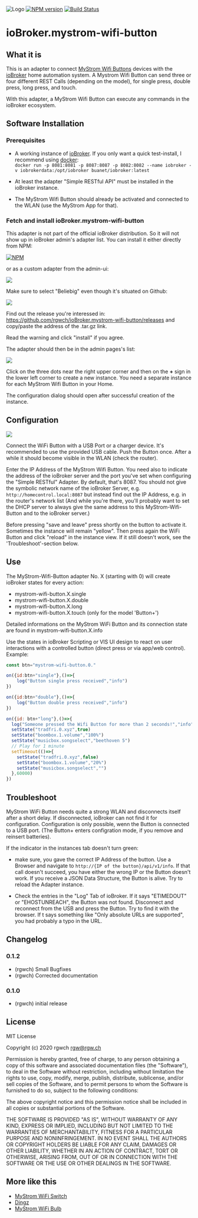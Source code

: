 ![Logo](admin/mystrom-wifi-button.png)
[![NPM version](http://img.shields.io/npm/v/iobroker.mystrom-wifi-button.svg)](https://www.npmjs.com/package/iobroker.mystrom-wifi-button)
[![Build Status](https://travis-ci.com/rgwch/ioBroker.mystrom-wifi-button.svg?branch=master)](https://travis-ci.com/rgwch/ioBroker.mystrom-wifi-button)

# ioBroker.mystrom-wifi-button

## What it is

This is an adapter to connect [MyStrom Wifi Buttons](https://mystrom.ch/de/wifi-button/) devices with the [ioBroker](http://iobroker.net) home automation system. A Mystrom Wifi Button can send three or four different REST Calls (depending on the model), for single press, double press, long press, and touch.

With this adapter, a MyStrom Wifi Button can execute any commands in the ioBroker ecosystem.


## Software Installation

### Prerequisites

- A working instance of [ioBroker](http://www.iobroker.net). If you only want a quick test-install, I recommend using [docker](https://www.docker.com/):  
`docker run -p 8081:8081 -p 8087:8087 -p 8082:8082 --name iobroker -v iobrokerdata:/opt/iobroker buanet/iobroker:latest`

- At least the adapter "Simple RESTful API" must be installed in the ioBroker instance.

- The MyStrom Wifi Button should already be activated and connected to the WLAN (use the MyStrom App for that).

### Fetch and install ioBroker.mystrom-wifi-button

This adapter is not part of the official ioBroker distribution. So it will not show up in ioBroker admin's adapter list. You can install it either directly from NPM:

[![NPM](https://nodei.co/npm/iobroker.mystrom-wifi-button.png)](https://nodei.co/npm/iobroker.mystrom-wifi-button/)

or as a custom adapter from the admin-ui:

![](rsc/dingz_1.jpg)

Make sure to select "Beliebig" even though it's situated on Github:

![](rsc/button_2.jpg)

Find out the release you're interessed in: <https://github.com/rgwch/ioBroker.mystrom-wifi-button/releases> and copy/paste the address of the .tar.gz link.

Read the warning and click "install" if you agree.

The adapter should then be in the admin pages's list:

![](rsc/button_3.jpg)

Click on the three dots near the right upper corner and then on the **+** sign in the lower left corner to create a new instance. You need a separate instance for each MyStrom Wifi Button in your Home.

The configuration dialog should open after successful creation of the instance. 

## Configuration

![](rsc/button_4.jpg)

Connect the WiFi Button with a USB Port or a charger device. It's recommended to use the provided USB cable. Push the Button once. After a while it should become visible in the WLAN (check the router).

Enter the IP Address of the MyStrom Wifi Button. You need also to indicate the address of the ioBroker server and the port you've set when configuring the "Simple RESTful" Adapter. By default, that's 8087. You should not give the symbolic network name of the ioBroker Server, e.g. `http://homecontrol.local:8087` but instead find out the IP Address, e.g. in the router's network list (And while you're there, you'll probably want to set the DHCP server to always give the same address to this MyStrom-Wifi-Button and to the ioBroker server.)

Before pressing "save and leave" press shortly on the button to activate it. Sometimes the instance will remain "yellow". Then press again the WiFi Button and click "reload" in the instance view. If it still doesn't work, see the 'Troubleshoot'-section below.

## Use

The MyStrom-Wifi-Button adapter No. X (starting with 0) will create ioBroker states for every action:

* mystrom-wifi-button.X.single 
* mystrom-wifi-button.X.double
* mystrom-wifi-button.X.long
* mystrom-wifi-button.X.touch  (only for the model 'Button+')

Detailed informations on the MyStrom WiFi Button and its connection state are found in mystrom-wifi-button.X.info

Use the states in ioBroker Scripting or VIS UI design to react on user interactions with a controlled button (direct press or via app/web control). Example:

```javascript
const btn="mystrom-wifi-button.0."

on({id:btn+"single"},()=>{
    log("Button single press received","info")
})

on({id:btn+"double"},()=>{
    log("Button double press received","info")
})

on({id: btn+"long"},()=>{
  log("Someone pressed the Wifi Button for more than 2 seconds!","info")
  setState("tradfri.0.xyz",true)
  setState("boombox.1.volume","100%")
  setState("musicbox.songselect","beethoven 5")
  // Play for 1 minute
  setTimeout(()=>{
    setState("tradfri.0.xyz",false)
    setState("boombox.1.volume","20%")
    setState("musicbox.songselect","")
  },60000)
})
```

## Troubleshoot
MyStrom WiFi Button needs quite a strong WLAN and disconnects itself after a short delay. If disconnected, ioBroker can not find it for configuration. Configuration is only possible, wenn the Button is connected to a USB port. (The Button+ enters configration mode, if you remove and reinsert batteries).

If the indicator in the instances tab doesn't turn green:

* make sure, you gave the correct IP Address of the button. Use a Browser and navigate to `http://{IP of the button}/api/v1/info`. If that call doesn't succeed, you have either the wrong IP or the Button doesn't work. If you receive a JSON Data Structure, the Button is alive. Try to reload the Adapter instance.

* Check the entries in the "Log" Tab of ioBroker. If it says "ETIMEDOUT" or "EHOSTUNREACH", the Button was not found. Disconnect and reconnect from the USB and press the Button. Try to find it with the browser.  If t says something like "Only absolute URLs are supported", you had probably a typo in the URL.


## Changelog

### 0.1.2
* (rgwch) Small Bugfixes
* (rgwch) Corrected documentation

### 0.1.0
* (rgwch) initial release

## License
MIT License

Copyright (c) 2020 rgwch <rgw@rgw.ch>

Permission is hereby granted, free of charge, to any person obtaining a copy
of this software and associated documentation files (the "Software"), to deal
in the Software without restriction, including without limitation the rights
to use, copy, modify, merge, publish, distribute, sublicense, and/or sell
copies of the Software, and to permit persons to whom the Software is
furnished to do so, subject to the following conditions:

The above copyright notice and this permission notice shall be included in all
copies or substantial portions of the Software.

THE SOFTWARE IS PROVIDED "AS IS", WITHOUT WARRANTY OF ANY KIND, EXPRESS OR
IMPLIED, INCLUDING BUT NOT LIMITED TO THE WARRANTIES OF MERCHANTABILITY,
FITNESS FOR A PARTICULAR PURPOSE AND NONINFRINGEMENT. IN NO EVENT SHALL THE
AUTHORS OR COPYRIGHT HOLDERS BE LIABLE FOR ANY CLAIM, DAMAGES OR OTHER
LIABILITY, WHETHER IN AN ACTION OF CONTRACT, TORT OR OTHERWISE, ARISING FROM,
OUT OF OR IN CONNECTION WITH THE SOFTWARE OR THE USE OR OTHER DEALINGS IN THE
SOFTWARE.

## More like this

* [MyStrom WiFi Switch](http://github.com/rgwch/ioBroker.mystrom-wifi-switch)
* [Dingz](http://github.com/rgwch/ioBroker.dingz)
* [MyStrom WiFi Bulb](http://github.com/rgwch/ioBroker.mystrom-wifi-bulb)
